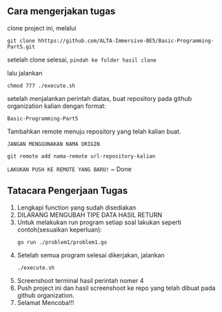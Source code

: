 ## Cara mengerjakan tugas

clone project ini, melalui

```
git clone hhttps://github.com/ALTA-Immersive-BE5/Basic-Programming-Part5.git
```

setelah clone selesai, `pindah ke folder hasil clone`

lalu jalankan 

```
chmod 777 ./execute.sh
```

setelah menjalankan perintah diatas, 
buat repository pada github organization kalian dengan format: 

`Basic-Programming-Part5`

Tambahkan remote menuju repository yang telah kalian buat. 

`JANGAN MENGGUNAKAN NAMA ORIGIN`

```
git remote add nama-remote url-repository-kalian
```

`LAKUKAN PUSH KE REMOTE YANG BARU!` ~ Done



## Tatacara Pengerjaan Tugas

1. Lengkapi function yang sudah disediakan
2. DILARANG MENGUBAH TIPE DATA HASIL RETURN
3. Untuk melakukan run program setiap soal lakukan seperti contoh(sesuaikan keperluan): 
    ```
    go run ./problem1/problem1.go
    ```
4. Setelah semua program selesai dikerjakan, jalankan
    ```
    ./execute.sh
    ```
5. Screenshoot terminal hasil perintah nomer 4
6. Push project ini dan hasil screenshoot ke repo yang telah dibuat pada github organization.
7. Selamat Mencoba!!!